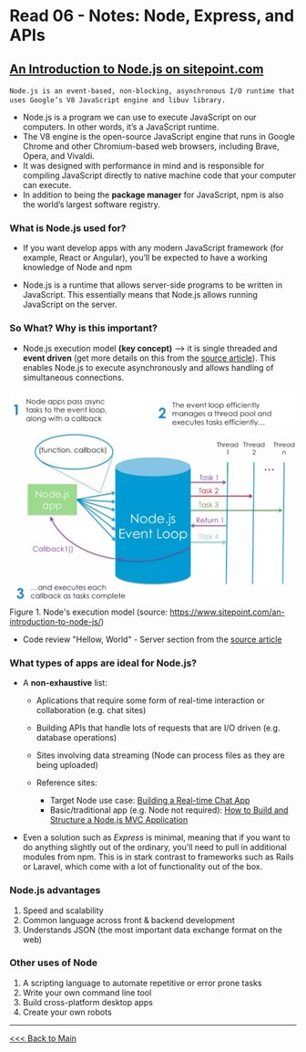 # Read 06 - Notes: Node, Express, and APIs

## [An Introduction to Node.js on sitepoint.com](https://www.sitepoint.com/an-introduction-to-node-js)

```
Node.js is an event-based, non-blocking, asynchronous I/O runtime that uses Google’s V8 JavaScript engine and libuv library.
```

+ Node.js is a program we can use to execute JavaScript on our computers. In other words, it’s a JavaScript runtime.
+ The V8 engine is the open-source JavaScript engine that runs in Google Chrome and other Chromium-based web browsers, including Brave, Opera, and Vivaldi. 
+ It was designed with performance in mind and is responsible for compiling JavaScript directly to native machine code that your computer can execute.
+ In addition to being the **package manager** for JavaScript, npm is also the world’s largest software registry. 

### What is Node.js used for?
+ If you want develop apps with any modern JavaScript framework (for example, React or Angular), you’ll be expected to have a working knowledge of Node and npm

+ Node.js is a runtime that allows server-side programs to be written in JavaScript.  This essentially means that Node.js allows running JavaScript on the server.

### So What? Why is this important?

+ Node.js execution model **(key concept)** --> it is single threaded and **event driven** (get more details on this from the [source article](https://www.sitepoint.com/an-introduction-to-node-js/)). This enables Node.js to execute asynchronously and allows handling of simultaneous connections.

![](./figures/node_event_loop.webp)
Figure 1. Node's execution model (source: https://www.sitepoint.com/an-introduction-to-node-js/)

+ Code review "Hellow, World" - Server section from the [source article](https://www.sitepoint.com/an-introduction-to-node-js/)

### What types of apps are ideal for Node.js?

+ A **non-exhaustive** list:
  - Aplications that require some form of real-time interaction or collaboration (e.g. chat sites)

  - Building APIs that handle lots of requests that are I/O driven (e.g. database operations)

  - Sites involving data streaming (Node can process files as they are being uploaded)

  - Reference sites:
    + Target Node use case:  [Building a Real-time Chat App](https://www.sitepoint.com/building-real-time-chat-app-sails-js/)
    + Basic/traditional app (e.g. Node not required):  [How to Build and Structure a Node.js MVC Application](https://www.sitepoint.com/node-js-mvc-application/)

+ Even a solution such as *Express* is minimal, meaning that if you want to do anything slightly out of the ordinary, you’ll need to pull in additional modules from npm. This is in stark contrast to frameworks such as Rails or Laravel, which come with a lot of functionality out of the box.

### Node.js advantages
1. Speed and scalability
2. Common language across front & backend development
3. Understands JSON (the most important data exchange format on the web)

### Other uses of Node
1. A scripting language to automate repetitive or error prone tasks
2. Write your own command line tool
3. Build cross-platform desktop apps
4. Create your own robots


***
[<<< Back to Main](https://sangmlee76.github.io/reading-notes/)


